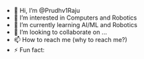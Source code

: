 - 👋 Hi, I’m @Prudhv1Raju
- 👀 I’m interested in Computers and Robotics
- 🌱 I’m currently learning AI/ML and Robotics
- 💞️ I’m looking to collaborate on ...
- 📫 How to reach me (why to reach me?)
- ⚡ Fun fact: 

<!---
Prudhv1Raju/Prudhv1Raju is a ✨ special ✨ repository because its `README.md` (this file) appears on your GitHub profile.
You can click the Preview link to take a look at your changes.
--->
